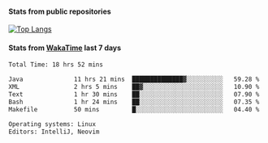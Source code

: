 #### Stats from public repositories

[![Top Langs](https://github-readme-stats.vercel.app/api/top-langs/?username=hyoghurt&layout=compact&exclude_repo=multiserver,docker_compose&langs_count=6)](https://github.com/anuraghazra/github-readme-stats)

#### Stats from [WakaTime](https://wakatime.com/@hyoghurt) last 7 days
<!--START_SECTION:waka-->

```txt
Total Time: 18 hrs 52 mins

Java              11 hrs 21 mins  ██████████████▓░░░░░░░░░░   59.28 %
XML               2 hrs 5 mins    ██▓░░░░░░░░░░░░░░░░░░░░░░   10.90 %
Text              1 hr 30 mins    ██░░░░░░░░░░░░░░░░░░░░░░░   07.90 %
Bash              1 hr 24 mins    ██░░░░░░░░░░░░░░░░░░░░░░░   07.35 %
Makefile          50 mins         █░░░░░░░░░░░░░░░░░░░░░░░░   04.40 %

Operating systems: Linux
Editors: IntelliJ, Neovim
```

<!--END_SECTION:waka-->
